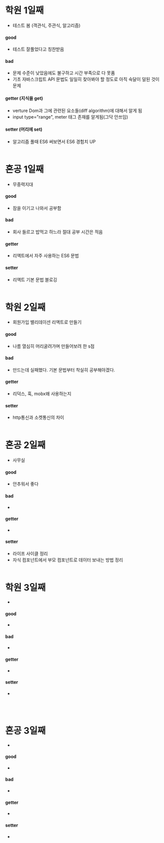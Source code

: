 
# 학원 1일째 
- 테스트 봄 (객관식, 주관식, 알고리즘)

#### good
- 테스트 잘풀었다고 칭찬받음

#### bad
- 문제 수준이 낮았음에도 불구하고 시간 부족으로 다 못품
- 기초 자바스크립트 API 문법도 일일히 찾아봐야 할 정도로 아직 숙달이 덜된 것이 문제

#### getter (지식을 get)
- verture Dom과 그에 관련된 요소들(diff algorithm)에 대해서 알게 됨
- input type="range", meter 태그 존재를 알게됨(그닥 안쓰임)

#### setter (머리에 set)
- 알고리즘 풀때 ES6 써보면서 ES6 경험치 UP
<br /><br />

# 혼공 1일째 
- 무중력지대

#### good
- 잠을 이기고 나와서 공부함

#### bad
- 회사 들르고 밥먹고 하느라 절대 공부 시간은 적음

#### getter
- 리액트에서 자주 사용하는 ES6 문법

#### setter
- 리액트 기본 문법 블로깅
<br /><br />

# 학원 2일째 
- 회원가입 밸리데이션 리액트로 만들기

#### good
- 나름 열심히 머리굴려가며 만들어보려 한 s점

#### bad
- 만드는데 실패했다. 기본 문법부터 착실히 공부해야겠다.

#### getter
- 리덕스, 훅, mobx왜 사용하는지

#### setter
- http통신과 소켓통신의 차이
<br /><br />

# 혼공 2일째 
- 사무실

#### good
- 안추워서 좋다

#### bad
- 

#### getter
- 

#### setter
- 라이프 사이클 정리
- 자식 컴포넌트에서 부모 컴포넌트로 데이터 보내는 방법 정리
<br /><br />

# 학원 3일째 
- 

#### good
- 

#### bad
- 

#### getter
- 

#### setter
- 
<br /><br />

# 혼공 3일째 
- 

#### good
- 

#### bad
- 

#### getter
- 

#### setter
- 
<br /><br />